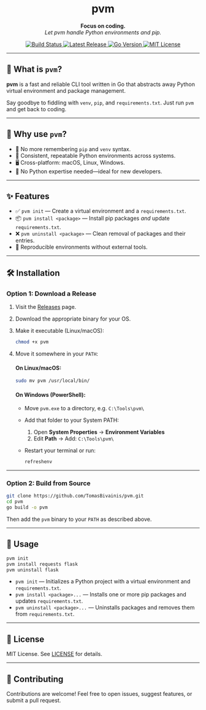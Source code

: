 <h1 align="center">
  pvm
</h1>

<p align="center">
  <strong>Focus on coding.</strong><br>
  <em>Let pvm handle Python environments and pip.</em>
</p>

<p align="center">
  <a href="https://github.com/TomasBivainis/pvm/actions/workflows/test.yml">
    <img src="https://github.com/TomasBivainis/pvm/actions/workflows/test.yml/badge.svg" alt="Build Status" />
  </a>
  <a href="https://img.shields.io/github/v/release/TomasBivainis/pvm">
    <img src="https://img.shields.io/github/v/release/TomasBivainis/pvm" alt="Latest Release" />
  </a>
  <a href="https://img.shields.io/github/go-mod/go-version/TomasBivainis/pvm">
    <img src="https://img.shields.io/github/go-mod/go-version/TomasBivainis/pvm" alt="Go Version" />
  </a>
  <a href="https://github.com/TomasBivainis/pvm/blob/main/LICENSE">
    <img src="https://img.shields.io/badge/license-MIT-blue.svg" alt="MIT License" />
  </a>
</p>

---

## 🚀 What is `pvm`?

**pvm** is a fast and reliable CLI tool written in Go that abstracts away Python virtual environment and package management.

Say goodbye to fiddling with `venv`, `pip`, and `requirements.txt`. Just run `pvm` and get back to coding.

---

## 🤔 Why use `pvm`?

- 🧠 No more remembering `pip` and `venv` syntax.
- 🔁 Consistent, repeatable Python environments across systems.
- 🖥️ Cross-platform: macOS, Linux, Windows.
- 👶 No Python expertise needed—ideal for new developers.

---

## ✨ Features

- ✅ `pvm init` — Create a virtual environment and a `requirements.txt`.
- 📦 `pvm install <package>` — Install pip packages _and_ update `requirements.txt`.
- ❌ `pvm uninstall <package>` — Clean removal of packages and their entries.
- 🔄 Reproducible environments without external tools.

---

## 🛠️ Installation

### Option 1: Download a Release

1. Visit the [Releases](https://github.com/TomasBivainis/pvm/releases) page.
2. Download the appropriate binary for your OS.
3. Make it executable (Linux/macOS):

   ```sh
   chmod +x pvm
   ```

4. Move it somewhere in your `PATH`:

   #### On Linux/macOS:

   ```sh
   sudo mv pvm /usr/local/bin/
   ```

   #### On Windows (PowerShell):

   - Move `pvm.exe` to a directory, e.g. `C:\Tools\pvm\`
   - Add that folder to your System PATH:

     1. Open **System Properties** → **Environment Variables**
     2. Edit **Path** → Add: `C:\Tools\pvm\`

   - Restart your terminal or run:

     ```powershell
     refreshenv
     ```

---

### Option 2: Build from Source

```sh
git clone https://github.com/TomasBivainis/pvm.git
cd pvm
go build -o pvm
```

Then add the `pvm` binary to your `PATH` as described above.

---

## 🚦 Usage

```sh
pvm init
pvm install requests flask
pvm uninstall flask
```

- `pvm init` — Initializes a Python project with a virtual environment and `requirements.txt`.
- `pvm install <package>...` — Installs one or more pip packages and updates `requirements.txt`.
- `pvm uninstall <package>...` — Uninstalls packages and removes them from `requirements.txt`.

---

## 📄 License

MIT License. See [LICENSE](https://github.com/TomasBivainis/pvm/blob/main/LICENSE) for details.

---

## 🙌 Contributing

Contributions are welcome! Feel free to open issues, suggest features, or submit a pull request.
